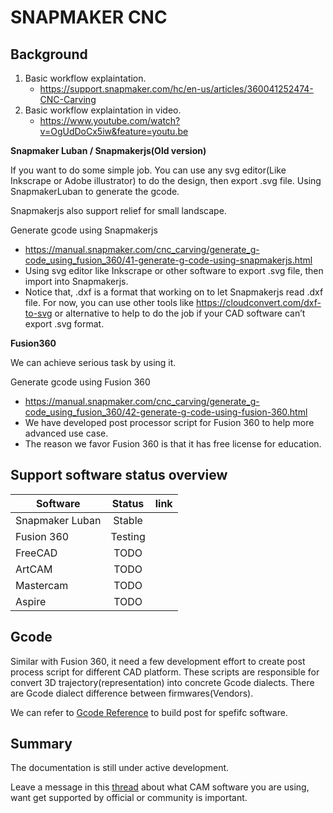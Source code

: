 # SNAPMAKER CNC

## Background

1. Basic workflow explaintation. 
   * https://support.snapmaker.com/hc/en-us/articles/360041252474-CNC-Carving
2. Basic workflow explaintation in video.
   * https://www.youtube.com/watch?v=OgUdDoCx5iw&feature=youtu.be



**Snapmaker Luban / Snapmakerjs(Old version)**

If you want to do some simple job. You can use any svg editor(Like Inkscrape or Adobe illustrator) to do the design, then export .svg file. Using SnapmakerLuban to generate the gcode. 

Snapmakerjs also support relief for small landscape. 


Generate gcode using Snapmakerjs 

   * https://manual.snapmaker.com/cnc_carving/generate_g-code_using_fusion_360/41-generate-g-code-using-snapmakerjs.html
   * Using svg editor like Inkscrape or other software to export .svg file, then import into Snapmakerjs.
   * Notice that, .dxf is a format that working on to let Snapmakerjs read .dxf file. For now, you can use other tools like https://cloudconvert.com/dxf-to-svg or alternative to help to do the job if your CAD software can’t export .svg format. 


**Fusion360**

We can achieve serious task by using it. 

Generate gcode using Fusion 360 

   * https://manual.snapmaker.com/cnc_carving/generate_g-code_using_fusion_360/42-generate-g-code-using-fusion-360.html
   * We have developed post processor script for Fusion 360 to help more advanced use case. 
   * The reason we favor Fusion 360 is that it has free license for education.




##  Support software status overview 

| Software        | Status           |  link |
| ------------- |:-------------:| -----:|
| Snapmaker Luban| Stable | | 
| Fusion 360     | Testing | |
| FreeCAD    | TODO     |   |
| ArtCAM|TODO||
| Mastercam | TODO      |  |
| Aspire |TODO ||



## Gcode 

Similar with Fusion 360, it need a few development effort to create post process script for different CAD platform. These scripts are responsible for convert 3D trajectory(representation)  into concrete Gcode dialects.  There are Gcode dialect difference between firmwares(Vendors).

We can refer to [Gcode Reference](./gcode_reference.md) to build post for spefifc software. 


## Summary

The documentation is still under active development.

Leave a message in this [thread](https://forum.snapmaker.com/t/post-processor-required-for-cnc/4980/12) about what CAM software you are using,  want get supported by official or community is important. 


